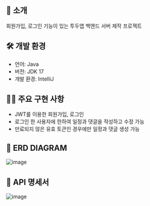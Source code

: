 
## 👋 소개
회원가입, 로그인 기능이 있는 투두앱 백엔드 서버 제작 프로젝트

## 🛠️ 개발 환경
- 언어: Java
- 버전: JDK 17
- 개발 환경: IntelliJ

## 🦻🏻 주요 구현 사항
- JWT를 이용한 회원가입, 로그인
- 로그인 한 사용자에 한하여 일정과 댓글을 작성하고 수정 가능
- 만료되지 않은 유효 토큰인 경우에만 일정과 댓글 생성 가능
  
## 📝 ERD DIAGRAM 
![image](https://github.com/M1ngD0ng/MySchedule/assets/60657536/1bfc96df-c360-4cb8-8a48-a0f23f3e099c)


## 📖 API 명세서
![image](https://github.com/M1ngD0ng/MySchedule/assets/60657536/c33331bc-d293-4eae-98a9-819204da00bb)
